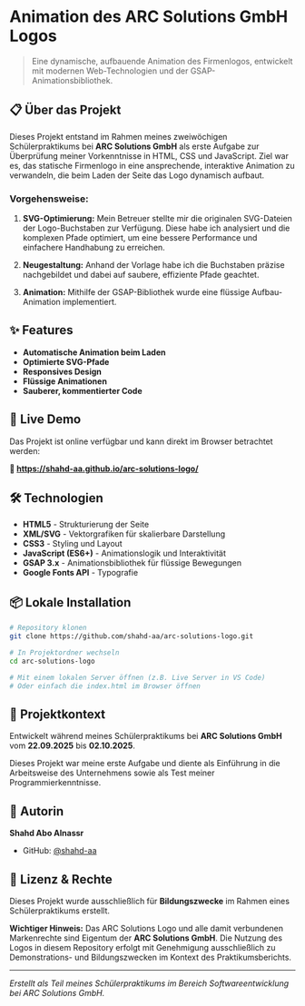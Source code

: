 # Animation des ARC Solutions GmbH Logos

> Eine dynamische, aufbauende Animation des Firmenlogos, entwickelt mit modernen Web-Technologien und der GSAP-Animationsbibliothek.

## 📋 Über das Projekt

Dieses Projekt entstand im Rahmen meines zweiwöchigen Schülerpraktikums bei **ARC Solutions GmbH** als erste Aufgabe zur Überprüfung meiner Vorkenntnisse in HTML, CSS und JavaScript. Ziel war es, das statische Firmenlogo in eine ansprechende, interaktive Animation zu verwandeln, die beim Laden der Seite das Logo dynamisch aufbaut.

### Vorgehensweise:

1. **SVG-Optimierung:** Mein Betreuer stellte mir die originalen SVG-Dateien der Logo-Buchstaben zur Verfügung. Diese habe ich analysiert und die komplexen Pfade optimiert, um eine bessere Performance und einfachere Handhabung zu erreichen.

2. **Neugestaltung:** Anhand der Vorlage habe ich die Buchstaben präzise nachgebildet und dabei auf saubere, effiziente Pfade geachtet.

3. **Animation:** Mithilfe der GSAP-Bibliothek wurde eine flüssige Aufbau-Animation implementiert.

## ✨ Features

- **Automatische Animation beim Laden** 
- **Optimierte SVG-Pfade** 
- **Responsives Design** 
- **Flüssige Animationen** 
- **Sauberer, kommentierter Code** 

## 🚀 Live Demo

Das Projekt ist online verfügbar und kann direkt im Browser betrachtet werden:

**🔗 https://shahd-aa.github.io/arc-solutions-logo/**

## 🛠️ Technologien

- **HTML5** - Strukturierung der Seite
- **XML/SVG** - Vektorgrafiken für skalierbare Darstellung
- **CSS3** - Styling und Layout
- **JavaScript (ES6+)** - Animationslogik und Interaktivität
- **GSAP 3.x** - Animationsbibliothek für flüssige Bewegungen
- **Google Fonts API** - Typografie

## 📦 Lokale Installation

```bash
# Repository klonen
git clone https://github.com/shahd-aa/arc-solutions-logo.git

# In Projektordner wechseln
cd arc-solutions-logo

# Mit einem lokalen Server öffnen (z.B. Live Server in VS Code)
# Oder einfach die index.html im Browser öffnen
```

## 📝 Projektkontext

Entwickelt während meines Schülerpraktikums bei **ARC Solutions GmbH** vom **22.09.2025** bis **02.10.2025**.

Dieses Projekt war meine erste Aufgabe und diente als Einführung in die Arbeitsweise des Unternehmens sowie als Test meiner Programmierkenntnisse.

## 👤 Autorin

**Shahd Abo Alnassr**
- GitHub: [@shahd-aa](https://github.com/shahd-aa)

## 📄 Lizenz & Rechte

Dieses Projekt wurde ausschließlich für **Bildungszwecke** im Rahmen eines Schülerpraktikums erstellt.

**Wichtiger Hinweis:** Das ARC Solutions Logo und alle damit verbundenen Markenrechte sind Eigentum der **ARC Solutions GmbH**. Die Nutzung des Logos in diesem Repository erfolgt mit Genehmigung ausschließlich zu Demonstrations- und Bildungszwecken im Kontext des Praktikumsberichts.

---

*Erstellt als Teil meines Schülerpraktikums im Bereich Softwareentwicklung bei ARC Solutions GmbH.*
